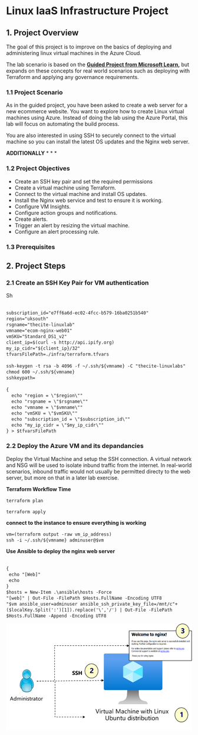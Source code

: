 # Linux IaaS Infrastructure Project

## 1. Project Overview
The goal of this project is to improve on the basics of deploying and administering linux virtual machines in the Azure Cloud.

The lab scenario is based on the **[Guided Project from Microsoft Learn](https://learn.microsoft.com/en-gb/training/modules/guided-project-deploy-administer-linux-virtual-machines-azure/),** but expands on these concepts for real world scenarios such as deploying with Terraform and applying any governance requirements.

### 1.1 Project Scenario
As in the guided project, you have been asked to create a web server for a new ecommerce website. You want to explore how to create Linux virtual machines using Azure. Instead of doing the lab using the Azure Portal, this lab will focus on automating the build process.

You are also interested in using SSH to securely connect to the virtual machine so you can install the latest OS updates and the Nginx web server.

**ADDITIONALLY** 
* 
* 
* 

### 1.2 Project Objectives
- Create an SSH key pair and set the required permissions
- Create a virtual machine using Terraform.
- Connect to the virtual machine and install OS updates.
- Install the Nginx web service and test to ensure it is working.
- Configure VM Insights.
- Configure action groups and notifications.
- Create alerts.
- Trigger an alert by resizing the virtual machine.
- Configure an alert processing rule.

### 1.3 Prerequisites

## 2. Project Steps
### 2.1 Create an SSH Key Pair for VM authentication

Sh

```

subscription_id="e7ff6a6d-ec02-4fcc-b579-16ba0251b540"
region="uksouth"
rsgname="thecite-linuxlab"
vmname="ecom-nginx-web01"
vmSKU="Standard_DS1_v2"
client_ip=$(curl -s http://api.ipify.org)
my_ip_cidr="${client_ip}/32"
tfvarsFilePath=./infra/terraform.tfvars

ssh-keygen -t rsa -b 4096 -f ~/.ssh/${vmname} -C "thecite-linuxlabs"
chmod 600 ~/.ssh/${vmname}
sshkeypath=

{
  echo "region = \"$region\""
  echo "rsgname = \"$rsgname\""
  echo "vmname = \"$vmname\""
  echo "vmSKU = \"$vmSKU\""
  echo "subscription_id = \"$subscription_id\""
  echo "my_ip_cidr = \"$my_ip_cidr\""
} > $tfvarsFilePath

```

### 2.2 Deploy the Azure VM and its depandancies
Deploy the Virtual Machine and setup the SSH connection. A virtual network and NSG will be used to isolate inbund traffic from the internet. In real-world scenarios, inbound traffic would not usually be permitted directy to the web server, but more on that in a later lab exercise.

**Terraform Workflow Time**

```
terraform plan
```

```
terraform apply
```

**connect to the instance to ensure everything is working**
```
vm=(terraform output -raw vm_ip_address)
ssh -i ~/.ssh/${vmname} adminuser@$vm
```

**Use Ansible to deploy the nginx web server**

```

{
 echo "[Web]"
 echo 
}
$hosts = New-Item .\ansible\hosts -Force
"[web]" | Out-File -FilePath $Hosts.FullName -Encoding UTF8
"$vm ansible_user=adminuser ansible_ssh_private_key_file=/mnt/c"+($localKey.Split(':')[1]).replace('\','/') | Out-File -FilePath $Hosts.FullName -Append -Encoding UTF8
```

![VM](./images/lab01.png)